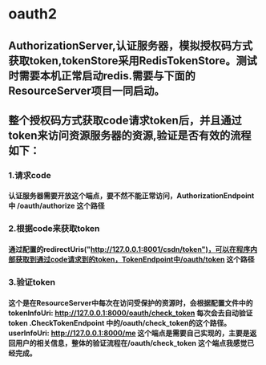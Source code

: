 # oauth2
## AuthorizationServer,认证服务器，模拟授权码方式获取token,tokenStore采用RedisTokenStore。测试时需要本机正常启动redis.需要与下面的ResourceServer项目一同启动。
## 整个授权码方式获取code请求token后，并且通过token来访问资源服务器的资源,验证是否有效的流程如下：
### 1.请求code
#### 认证服务器需要开放这个端点，要不然不能正常访问，AuthorizationEndpoint 中 /oauth/authorize 这个路径   
### 2.根据code来获取token
#### 通过配置的redirectUris("http://127.0.0.1:8001/csdn/token")，可以在程序内部获取到通过code请求到的token，TokenEndpoint中/oauth/token 这个路径
### 3.验证token
#### 这个是在ResourceServer中每次在访问受保护的资源时，会根据配置文件中的tokenInfoUri: http://127.0.0.1:8000/oauth/check_token 每次会去自动验证token .CheckTokenEndpoint 中的/oauth/check_token的这个路径。userInfoUri: http://127.0.0.1:8000/me 这个端点是需要自己实现的，主要是返回用户的相关信息，整体的验证流程在/oauth/check_token 这个端点我感觉已经完成。


